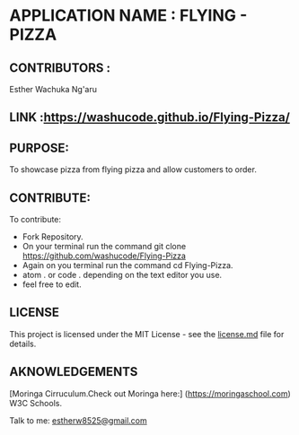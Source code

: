         

# APPLICATION NAME :  FLYING - PIZZA
    
## CONTRIBUTORS : 

Esther Wachuka Ng'aru

## LINK :https://washucode.github.io/Flying-Pizza/

    
## PURPOSE: 
To showcase pizza from flying pizza and allow customers to order.
  
## CONTRIBUTE:

To contribute:
 * Fork Repository.
 * On your terminal run the command git clone https://github.com/washucode/Flying-Pizza
 * Again on you terminal run the command cd Flying-Pizza.
 * atom . or code . depending on the text editor you use.
 * feel free to edit.




## LICENSE

This project is licensed under the MIT License - see the [license.md](license.md) file for details.

## AKNOWLEDGEMENTS

[Moringa Cirruculum.Check out Moringa here:] (https://moringaschool.com)
W3C Schools.




Talk to me: estherw8525@gmail.com
